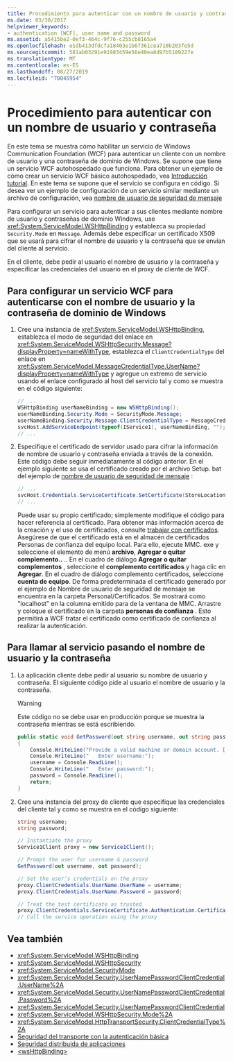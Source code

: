 ```yaml
---
title: Procedimiento para autenticar con un nombre de usuario y contraseña
ms.date: 03/30/2017
helpviewer_keywords:
- authentication [WCF], user name and password
ms.assetid: a5415be2-0ef3-464c-9f76-c255cb8165a4
ms.openlocfilehash: e1db413dfdcfa18403e1b67361cea710b203fe5d
ms.sourcegitcommit: 581ab03291e91983459e56e40ea8d97b5189227e
ms.translationtype: MT
ms.contentlocale: es-ES
ms.lasthandoff: 08/27/2019
ms.locfileid: "70045954"
---
```

# <a name="how-to-authenticate-with-a-user-name-and-password"></a>Procedimiento para autenticar con un nombre de usuario y contraseña

En este tema se muestra cómo habilitar un servicio de Windows Communication Foundation (WCF) para autenticar un cliente con un nombre de usuario y una contraseña de dominio de Windows. Se supone que tiene un servicio WCF autohospedado que funciona. Para obtener un ejemplo de cómo crear un servicio WCF básico autohospedado, vea [Introducción tutorial](../../../../docs/framework/wcf/getting-started-tutorial.md). En este tema se supone que el servicio se configura en código. Si desea ver un ejemplo de configuración de un servicio similar mediante un archivo de configuración, vea [nombre de usuario de seguridad de mensaje](../../../../docs/framework/wcf/samples/message-security-user-name.md)

Para configurar un servicio para autenticar a sus clientes mediante nombre de usuario y contraseñas de dominio Windows, use <xref:System.ServiceModel.WSHttpBinding> y establezca su propiedad `Security.Mode` en `Message`. Además debe especificar un certificado X509 que se usará para cifrar el nombre de usuario y la contraseña que se envían del cliente al servicio.

En el cliente, debe pedir al usuario el nombre de usuario y la contraseña y especificar las credenciales del usuario en el proxy de cliente de WCF.

## <a name="to-configure-a-wcf-service-to-authenticate-using-windows-domain-username-and-password"></a>Para configurar un servicio WCF para autenticarse con el nombre de usuario y la contraseña de dominio de Windows

1. Cree una instancia de <xref:System.ServiceModel.WSHttpBinding>, establezca el modo de seguridad del enlace en <xref:System.ServiceModel.WSHttpSecurity.Message?displayProperty=nameWithType>, establezca el `ClientCredentialType` del enlace en <xref:System.ServiceModel.MessageCredentialType.UserName?displayProperty=nameWithType> y agregue un extremo de servicio usando el enlace configurado al host del servicio tal y como se muestra en el código siguiente:

    ```csharp
    // ...
    WSHttpBinding userNameBinding = new WSHttpBinding();
    userNameBinding.Security.Mode = SecurityMode.Message;
    userNameBinding.Security.Message.ClientCredentialType = MessageCredentialType.UserName;
    svcHost.AddServiceEndpoint(typeof(IService1), userNameBinding, "");
    // ...
    ```

2. Especifique el certificado de servidor usado para cifrar la información de nombre de usuario y contraseña enviada a través de la conexión. Este código debe seguir inmediatamente al código anterior. En el ejemplo siguiente se usa el certificado creado por el archivo Setup. bat del ejemplo de [nombre de usuario de seguridad de mensaje](../../../../docs/framework/wcf/samples/message-security-user-name.md) :

    ```csharp
    // ...
    svcHost.Credentials.ServiceCertificate.SetCertificate(StoreLocation.LocalMachine, StoreName.My, X509FindType.FindBySubjectName, "localhost");
    // ...
    ```

    Puede usar su propio certificado; simplemente modifique el código para hacer referencia al certificado. Para obtener más información acerca de la creación y el uso de certificados, consulte [trabajar con certificados](../../../../docs/framework/wcf/feature-details/working-with-certificates.md). Asegúrese de que el certificado está en el almacén de certificados Personas de confianza del equipo local. Para ello, ejecute MMC. exe y seleccione el elemento de menú **archivo**, **Agregar o quitar complemento..** .. En el cuadro de diálogo **Agregar o quitar complementos** , seleccione el **complemento certificados** y haga clic en **Agregar**. En el cuadro de diálogo complemento certificados, seleccione **cuenta de equipo**. De forma predeterminada el certificado generado por el ejemplo de Nombre de usuario de seguridad de mensaje se encuentra en la carpeta Personal/Certificados.  Se mostrará como "localhost" en la columna emitido para de la ventana de MMC. Arrastre y coloque el certificado en la carpeta **personas de confianza** . Esto permitirá a WCF tratar el certificado como certificado de confianza al realizar la autenticación.

## <a name="to-call-the-service-passing-username-and-password"></a>Para llamar al servicio pasando el nombre de usuario y la contraseña

1. La aplicación cliente debe pedir al usuario su nombre de usuario y contraseña. El siguiente código pide al usuario el nombre de usuario y la contraseña.

    > [!WARNING]
    > Este código no se debe usar en producción porque se muestra la contraseña mientras se está escribiendo.

    ```csharp
    public static void GetPassword(out string username, out string password)
    {
        Console.WriteLine("Provide a valid machine or domain account. [domain\\user]");
        Console.WriteLine("   Enter username:");
        username = Console.ReadLine();
        Console.WriteLine("   Enter password:");
        password = Console.ReadLine();
        return;
    }
    ```

2. Cree una instancia del proxy de cliente que especifique las credenciales del cliente tal y como se muestra en el código siguiente:

    ```csharp
    string username;
    string password;

    // Instantiate the proxy
    Service1Client proxy = new Service1Client();

    // Prompt the user for username & password
    GetPassword(out username, out password);

    // Set the user’s credentials on the proxy
    proxy.ClientCredentials.UserName.UserName = username;
    proxy.ClientCredentials.UserName.Password = password;

    // Treat the test certificate as trusted
    proxy.ClientCredentials.ServiceCertificate.Authentication.CertificateValidationMode = System.ServiceModel.Security.X509CertificateValidationMode.PeerOrChainTrust;
    // Call the service operation using the proxy
    ```

## <a name="see-also"></a>Vea también

- <xref:System.ServiceModel.WSHttpBinding>
- <xref:System.ServiceModel.WSHttpSecurity>
- <xref:System.ServiceModel.SecurityMode>
- <xref:System.ServiceModel.Security.UserNamePasswordClientCredential.UserName%2A>
- <xref:System.ServiceModel.Security.UserNamePasswordClientCredential.Password%2A>
- <xref:System.ServiceModel.Security.UserNamePasswordClientCredential>
- <xref:System.ServiceModel.WSHttpSecurity.Mode%2A>
- <xref:System.ServiceModel.HttpTransportSecurity.ClientCredentialType%2A>
- [Seguridad del transporte con la autenticación básica](../../../../docs/framework/wcf/feature-details/transport-security-with-basic-authentication.md)
- [Seguridad distribuida de aplicaciones](../../../../docs/framework/wcf/feature-details/distributed-application-security.md)
- [\<wsHttpBinding>](../../../../docs/framework/configure-apps/file-schema/wcf/wshttpbinding.md)
